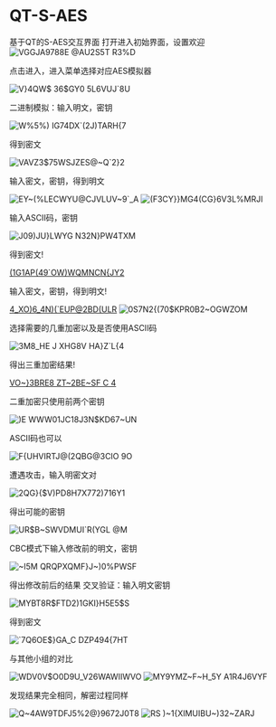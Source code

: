 # QT-S-AES
基于QT的S-AES交互界面
打开进入初始界面，设置欢迎
![VGGJA9788E @AU2S5T R3%D](https://github.com/xxxderui/QT-S-AES/assets/126744071/3f9e4766-7bf7-41b6-af28-dee0758f1531)

点击进入，进入菜单选择对应AES模拟器

![V}4QW$ 36$GY0 5L6VUJ`8U](https://github.com/xxxderui/QT-S-AES/assets/126744071/8d2465ad-8ca8-49a2-8c15-104849a7656b)

二进制模拟：输入明文，密钥

![W%5%) IG74DX`(2J)TARH{7](https://github.com/xxxderui/QT-S-AES/assets/126744071/b8dd2d87-3af6-413a-8173-9a2e702bc31a)

得到密文

![VAVZ3$$75WSJZES@~Q`2$}2](https://github.com/xxxderui/QT-S-AES/assets/126744071/19be983a-ddad-4d6b-b21f-176023e33a83)

输入密文，密钥，得到明文

![EY~(%LECWYU@CJVLUV~9`_A](https://github.com/xxxderui/QT-S-AES/assets/126744071/3d47d9d4-9a32-459f-b707-b4d66d66e539)
![(F3CY}}MG4(CG}6V3L%MRJI](https://github.com/xxxderui/QT-S-AES/assets/126744071/14adbac8-e27d-4a03-bfe5-9e28729d2f66)

输入ASCII码，密钥

![J09)JU}LWYG N32N}PW4TXM](https://github.com/xxxderui/QT-S-AES/assets/126744071/0d5205b7-5b9f-455c-bc40-73e345fe5262)

得到密文!

[(1G1AP(49`OW)WQMNCN{JY2](https://github.com/xxxderui/QT-S-AES/assets/126744071/b404cdf9-6cc2-44f6-8af9-58251699f784)

输入密文，密钥，得到明文!

[4_XO)6_4N)(`EUP@2BD(ULR](https://github.com/xxxderui/QT-S-AES/assets/126744071/5c5e86e8-41b6-4541-9df7-28504ecd8793)
![0S7N2{(70$KPR0B2~OGWZOM](https://github.com/xxxderui/QT-S-AES/assets/126744071/88e3e291-1d5c-4af4-9097-2c46c3358480)

选择需要的几重加密以及是否使用ASCII码

![3M8_HE J XHG8V HA}Z`L{4](https://github.com/xxxderui/QT-S-AES/assets/126744071/38dd7a36-3481-4661-b3d6-932a058eff7e)

得出三重加密结果!

[VO~}3BRE8 ZT~2BE~SF C 4](https://github.com/xxxderui/QT-S-AES/assets/126744071/e0571d2e-1ea3-4913-b867-04b2017ae906)

二重加密只使用前两个密钥

![)E WWW01JC18J3N$KD67~UN](https://github.com/xxxderui/QT-S-AES/assets/126744071/3bb10adc-2cf4-4149-ac38-f60900d4fcb7)

ASCII码也可以

![F{UHVIRTJ@(2QBG@3CIO 9O](https://github.com/xxxderui/QT-S-AES/assets/126744071/f7c4feb5-7b88-4573-8f31-95c9da16f029)

遭遇攻击，输入明密文对

![2QG}{$V)PD8H7X772)716Y1](https://github.com/xxxderui/QT-S-AES/assets/126744071/9bbb4bd7-d959-41ca-859d-3a6e00c231b7)

得出可能的密钥

![UR$B~SWV`DM`UI`R(YGL @M](https://github.com/xxxderui/QT-S-AES/assets/126744071/dc03d220-250a-4612-a725-70ad7f40a1ed)

CBC模式下输入修改前的明文，密钥

![~I5M QRQPXQMF}J~)0%PWSF](https://github.com/xxxderui/QT-S-AES/assets/126744071/dc177ece-8ffa-42dd-8cc8-12c51f3ff2ab)

得出修改前后的结果
交叉验证：输入明文密钥

![MYBT8R$FTD2)1GKI}H5E5$S](https://github.com/xxxderui/QT-S-AES/assets/126744071/64745113-d92d-4fc7-abfe-90c5ecd55968)

得到密文

![`7Q6OE$}GA_C DZP494{7HT](https://github.com/xxxderui/QT-S-AES/assets/126744071/c73c7870-a188-4549-b1c2-11f0972aefdc)

与其他小组的对比

![WDV0V$O0D9U_V26WAWIIWVO](https://github.com/xxxderui/QT-S-AES/assets/126744071/17eb4a31-3e67-4b47-a7af-76c9998532d3)
![MY9YMZ~F~H_5Y A1R4J6VYF](https://github.com/xxxderui/QT-S-AES/assets/126744071/a0a99f9c-5b72-4662-b74f-758c33e653c4)

发现结果完全相同，解密过程同样

![Q~4AW9TDFJ5%2@}9672J0T8](https://github.com/xxxderui/QT-S-AES/assets/126744071/a263b764-8013-4408-82a5-c76dfa5dbe4d)
![RS )~1{XIMUIBU~)32~ZARJ](https://github.com/xxxderui/QT-S-AES/assets/126744071/277b51e4-17ce-4ae1-b0b2-9d80f36c820a)

